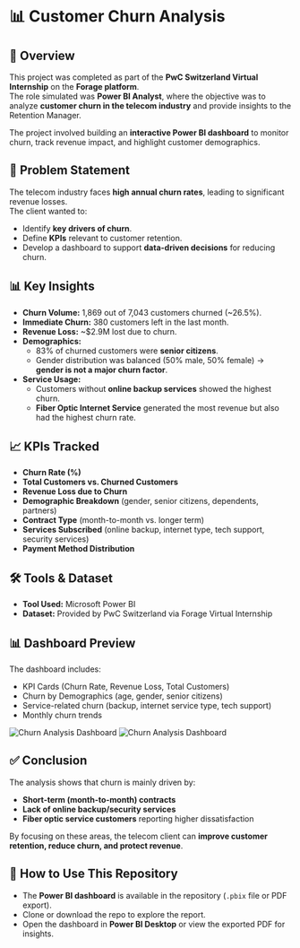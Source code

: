 # 📊 Customer Churn Analysis

## 📌 Overview
This project was completed as part of the **PwC Switzerland Virtual Internship** on the **Forage platform**.  
The role simulated was **Power BI Analyst**, where the objective was to analyze **customer churn in the telecom industry** and provide insights to the Retention Manager.  

The project involved building an **interactive Power BI dashboard** to monitor churn, track revenue impact, and highlight customer demographics.

 
## 🎯 Problem Statement
The telecom industry faces **high annual churn rates**, leading to significant revenue losses.  
The client wanted to:  
- Identify **key drivers of churn**.  
- Define **KPIs** relevant to customer retention.  
- Develop a dashboard to support **data-driven decisions** for reducing churn.

 

## 📊 Key Insights

- **Churn Volume:** 1,869 out of 7,043 customers churned (~26.5%).  
- **Immediate Churn:** 380 customers left in the last month.  
- **Revenue Loss:** ~$2.9M lost due to churn.  
- **Demographics:**  
  - 83% of churned customers were **senior citizens**.  
  - Gender distribution was balanced (50% male, 50% female) → **gender is not a major churn factor**.  
- **Service Usage:**  
  - Customers without **online backup services** showed the highest churn.  
  - **Fiber Optic Internet Service** generated the most revenue but also had the highest churn rate.

 
## 📈 KPIs Tracked

- **Churn Rate (%)**  
- **Total Customers vs. Churned Customers**  
- **Revenue Loss due to Churn**  
- **Demographic Breakdown** (gender, senior citizens, dependents, partners)  
- **Contract Type** (month-to-month vs. longer term)  
- **Services Subscribed** (online backup, internet type, tech support, security services)  
- **Payment Method Distribution**

 

## 🛠 Tools & Dataset

- **Tool Used:** Microsoft Power BI  
- **Dataset:** Provided by PwC Switzerland via Forage Virtual Internship

 

## 📊 Dashboard Preview

The dashboard includes:  
- KPI Cards (Churn Rate, Revenue Loss, Total Customers)  
- Churn by Demographics (age, gender, senior citizens)  
- Service-related churn (backup, internet service type, tech support)  
- Monthly churn trends  

![Churn Analysis Dashboard](churn_dashboard.png)
![Churn Analysis Dashboard](customer_risk.png)


 
## ✅ Conclusion

The analysis shows that churn is mainly driven by:  
- **Short-term (month-to-month) contracts**  
- **Lack of online backup/security services**  
- **Fiber optic service customers** reporting higher dissatisfaction  

By focusing on these areas, the telecom client can **improve customer retention, reduce churn, and protect revenue**.

 
## 📂 How to Use This Repository

- The **Power BI dashboard** is available in the repository (`.pbix` file or PDF export).  
- Clone or download the repo to explore the report.  
- Open the dashboard in **Power BI Desktop** or view the exported PDF for insights.  


